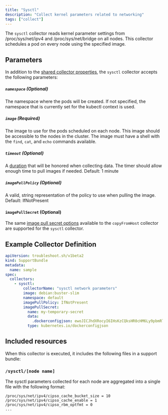 ```yaml
---
title: "Sysctl"
description: "Collect kernel parameters related to networking"
tags: ["collect"]
---
```



The `sysctl` collector reads kernel parameter settings from /proc/sys/net/ipv4 and /proc/sys/net/bridge on all nodes.
This collector schedules a pod on every node using the specified image.

## Parameters

In addition to the [shared collector properties](https://troubleshoot.sh/docs/collect/collectors/#shared-properties), the `sysctl` collector accepts the following parameters:

##### `namespace` (Optional)
The namespace where the pods will be created.
 If not specified, the namespace that is currently set for the kubectl context is used.

##### `image` (Required)
The image to use for the pods scheduled on each node.
This image should be accessible to the nodes in the cluster.
The image must have a shell with the `find`, `cat`, and `echo` commands available.

##### `timeout` (Optional)
A [duration](https://golang.org/pkg/time/#Duration) that will be honored when collecting data.
The timer should allow enough time to pull images if needed.
Default: 1 minute

##### `imagePullPolicy` (Optional)
A valid, string representation of the policy to use when pulling the image.
Default: IfNotPresent

#### `imagePullSecret` (Optional)

The same [image pull secret options](/collect/copy-from-host/#imagepullsecret-optional) available to the `copyFromHost` collector are supported for the `sysctl` collector.

## Example Collector Definition

```yaml
apiVersion: troubleshoot.sh/v1beta2
kind: SupportBundle
metadata:
  name: sample
spec:
  collectors:
    - sysctl:
        collectorName: "sysctl network parameters"
        image: debian:buster-slim
        namespace: default
        imagePullPolicy: IfNotPresent
        imagePullSecret:
          name: my-temporary-secret
          data:
            .dockerconfigjson: ewoJICJhdXRocyI6IHsKzCQksHR0cHM6Ly9pbmRleC5kb2NrZXIuaW8vdjEvIjoge30KCX0sCgkiSHR0cEhlYWRlcnMiOiB7CgkJIlVzZXItQWdlbnQiOiAiRG9ja2VyLUNsaWVudC8xOS4wMy4xMiAoZGFyd2luKSIKCX0sCgkiY3JlZHNTdG9yZSI6ICJkZXNrdG9wIiwKCSJleHBlcmltZW50YWwiOiAiZGlzYWJsZWQiLAoJInN0YWNrT3JjaGVzdHJhdG9yIjogInN3YXJtIgp9
          type: kubernetes.io/dockerconfigjson
```

## Included resources

When this collector is executed, it includes the following files in a support bundle:

### `/sysctl/[node name]`

The sysctl parameters collected for each node are aggregated into a single file with the following format:


```
/proc/sys/net/ipv4/cipso_cache_bucket_size = 10
/proc/sys/net/ipv4/cipso_cache_enable = 1
/proc/sys/net/ipv4/cipso_rbm_optfmt = 0
...
```
